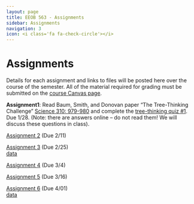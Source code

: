 ```yaml
---
layout: page
title: EEOB 563 - Assignments
sidebar: Assignments
navigation: 3
icon: <i class='fa fa-check-circle'></i>
---
```


# Assignments

Details for each assignment and links to files will be posted here over the course of the semester.
All of the material required for grading must be submitted on the [course Canvas page](https://canvas.iastate.edu/courses/57269).

**Assignment1**:  Read Baum, Smith, and Donovan paper “The Tree-Thinking Challenge” [Science 310: 979-980](http://science.sciencemag.org/content/310/5750/979.full.pdf) and complete the [tree-thinking quiz #1](https://isu-molphyl.github.io/EEOB563-Spring2021/assignments/assignment1.pdf).
Due 1/28.  (Note: there are answers online – do not read them! We will discuss these questions in class).

[Assignment 2](https://isu-molphyl.github.io/EEOB563-Spring2021/assignments/assignment2.pdf) (Due 2/11)  

[Assignment 3](https://isu-molphyl.github.io/EEOB563-Spring2021/assignments/assignment3.pdf) (Due 2/25)  
[data](https://isu-molphyl.github.io/EEOB563-Spring2021/assignments/a3_cob_nt.fasta)

[Assignment 4](https://isu-molphyl.github.io/EEOB563-Spring2021/assignments/assignment4.pdf)
(Due 3/4)

[Assignment 5](https://isu-molphyl.github.io/EEOB563-Spring2021/assignments/assignment5.pdf)
(Due 3/16)

[Assignment 6](https://isu-molphyl.github.io/EEOB563-Spring2021/assignments/assignment6.pdf) (Due 4/01)  
[data](https://isu-molphyl.github.io/EEOB563-Spring2021/assignments/hiv.nxs)

<!--
-->
